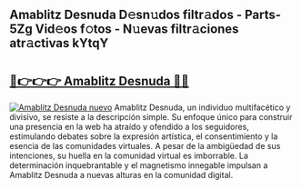 ## Amablitz Desnuda D𝚎sn𝚞dos filtr𝚊dos - Parts-5Zg Vid𝚎os f𝚘tos - N𝚞evas filtr𝚊ciones atr𝚊ctivas kYtqY

# <h2><a href="http://mbdtrg.tromn.icu/?c=Amablitz+Desnuda">🔗👉👉👉 Amablitz Desnuda 🔗🔗</a></h2>

[![Amablitz Desnuda nuevo](https://i.imgur.com/pEAQMta.gif)](http://mbdtrg.tromn.icu/?c=Amablitz+Desnuda)
Amablitz Desnuda, un individuo multifacético y divisivo, se resiste a la descripción simple. Su enfoque único para construir una presencia en la web ha atraído y ofendido a los seguidores, estimulando debates sobre la expresión artística, el consentimiento y la esencia de las comunidades virtuales. A pesar de la ambigüedad de sus intenciones, su huella en la comunidad virtual es imborrable. La determinación inquebrantable y el magnetismo innegable impulsan a Amablitz Desnuda a nuevas alturas en la comunidad digital.

